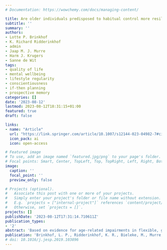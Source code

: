 ```yaml
---
# Documentation: https://wowchemy.com/docs/managing-content/

title: Are older individuals predisposed to habitual control more resilient?
subtitle: ''
summary: ''
authors:
- Lotte P. Brinkhof
- K. Richard Ridderinkhof
- admin
- Jaap M. J. Murre
- Harm J. Krugers
- Sanne de Wit
tags:
- quality of life
- mental wellbeing
- lifestyle regularity
- conscientiousness
- if-then planning
- prospective memory
categories: []
date: '2023-08-12'
lastmod: 2023-08-12T18:31:15+01:00
featured: true
draft: false

links:
- name: "Article"
  url: "https://link.springer.com/article/10.1007/s12144-023-04982-7#citeas"
  icon_pack: ai
  icon: open-access

# Featured image
# To use, add an image named `featured.jpg/png` to your page's folder.
# Focal points: Smart, Center, TopLeft, Top, TopRight, Left, Right, BottomLeft, Bottom, BottomRight.
image:
  caption: ''
  focal_point: ''
  preview_only: false

# Projects (optional).
#   Associate this post with one or more of your projects.
#   Simply enter your project's folder or file name without extension.
#   E.g. `projects = ["internal-project"]` references `content/project/deep-learning/index.md`.
#   Otherwise, set `projects = []`.
projects: []
publishDate: '2023-08-12T17:31:14.710611Z'
publication_types:
- '2'
abstract: 'Based on evidence for age-related impairments in flexible, goal-directed control, the formation of habits has been recognized as an opportune route for behavioural adjustment that promotes resilience among older adults. The present study set out to examine how individual differences in quality of life (QoL) and mental well-being (MWB) in older adults (*N* = 1116, 55 – 92 years old) relate to the inclination to engage in strategic planning and lifestyle regularity. Importantly, the beneficial effects of these two habit predisposing factors on MWB and QoL were found to be mediated by conscientiousness, a personality trait characterized by a tendency to be goal-oriented, organized, responsible and disciplined, and to plan for the future. These results emphasize the benefits of conscientiousness for resilience in later life and suggest that both habit-predisposing factors may offer promising and concrete target points to elicit more conscientious behaviour, and thereby support QoL and MWB. Longitudinal and experimental research may help to establish the flow of causality in the intriguing dynamics between these variables.'
publication: 'Brinkhof, L. P., Ridderinkhof, K. R., Bieleke, M., Murre, J. M. J., Krugers, H. J., & de Wit, S. (2023) Are older individuals predisposed to habitual control more resilient? *Current Psychology*. https://doi.org/10.1007/s12144-023-04982-7'
# doi: 10.1016/j.jesp.2019.103896
---
```

